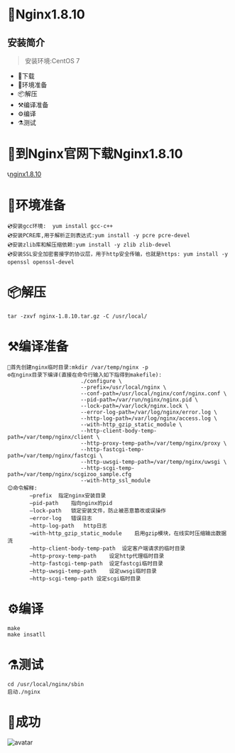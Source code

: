 # 🌳Nginx1.8.10
## 安装简介
> 安装环境:CentOS 7
- 🚬下载
- 🥩环境准备
- 📦解压
- ⚒编译准备
- ⚙编译
- ⚗测试
# 🚬到Nginx官网下载Nginx1.8.10
   📞[nginx1.8.10](http://nginx.org/en/download.html)
# 🥩环境准备   
    💿安装gcc环境:  yum install gcc-c++
    💿安装PCRE库,用于解析正则表达式:yum install -y pcre pcre-devel
    💿安装zlib库和解压缩依赖:yum install -y zlib zlib-devel
    💿安装SSL安全加密套接字的协议层，用于http安全传输，也就是https: yum install -y openssl openssl-devel
# 📦解压
    tar -zxvf nginx-1.8.10.tar.gz -C /usr/local/
# ⚒编译准备
    📁首先创建nginx临时目录:mkdir /var/temp/nginx -p
    ⚙在nginx目录下编译(直接在命令行输入如下指得到makefile):
                           ./configure \
                           --prefix=/usr/local/nginx \
                           --conf-path=/usr/local/nginx/conf/nginx.conf \
                           --pid-path=/var/run/nginx/nginx.pid \
                           --lock-path=/var/lock/nginx.lock \
                           --error-log-path=/var/log/nginx/error.log \
                           --http-log-path=/var/log/nginx/access.log \
                           --with-http_gzip_static_module \
                           --http-client-body-temp-path=/var/temp/nginx/client \
                           --http-proxy-temp-path=/var/temp/nginx/proxy \
                           --http-fastcgi-temp-path=/var/temp/nginx/fastcgi \
                           --http-uwsgi-temp-path=/var/temp/nginx/uwsgi \
                           --http-scgi-temp-path=/var/temp/nginx/scgizoo_sample.cfg
                           --with-http_ssl_module
    😊命令解释:
           –prefix	指定nginx安装目录
           –pid-path	指向nginx的pid
           –lock-path	锁定安装文件，防止被恶意篡改或误操作
           –error-log	错误日志
           –http-log-path	http日志
           –with-http_gzip_static_module	启用gzip模块，在线实时压缩输出数据流
           –http-client-body-temp-path	设定客户端请求的临时目录
           –http-proxy-temp-path	设定http代理临时目录
           –http-fastcgi-temp-path	设定fastcgi临时目录
           –http-uwsgi-temp-path	设定uwsgi临时目录
           –http-scgi-temp-path	设定scgi临时目录
# ⚙编译
    make
    make insatll
# ⚗测试
    cd /usr/local/nginx/sbin
    启动./nginx 
# 🌈成功
   ![avatar](https://shushun.oss-cn-shenzhen.aliyuncs.com/QQ%E6%88%AA%E5%9B%BE20200811122920.png)
        

